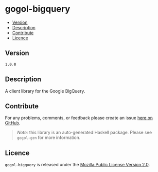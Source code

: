 # gogol-bigquery

* [Version](#version)
* [Description](#description)
* [Contribute](#contribute)
* [Licence](#licence)


## Version

`1.0.0`


## Description

A client library for the Google BigQuery.


## Contribute

For any problems, comments, or feedback please create an issue [here on GitHub](https://github.com/brendanhay/gogol/issues).

> _Note:_ this library is an auto-generated Haskell package. Please see `gogol-gen` for more information.


## Licence

`gogol-bigquery` is released under the [Mozilla Public License Version 2.0](http://www.mozilla.org/MPL/).
